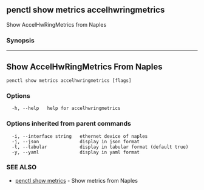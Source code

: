 ## penctl show metrics accelhwringmetrics

Show AccelHwRingMetrics from Naples

### Synopsis



---------------------------------
 Show AccelHwRingMetrics From Naples 
---------------------------------


```
penctl show metrics accelhwringmetrics [flags]
```

### Options

```
  -h, --help   help for accelhwringmetrics
```

### Options inherited from parent commands

```
  -i, --interface string   ethernet device of naples
  -j, --json               display in json format
  -t, --tabular            display in tabular format (default true)
  -y, --yaml               display in yaml format
```

### SEE ALSO
* [penctl show metrics](penctl_show_metrics.md)	 - Show metrics from Naples

